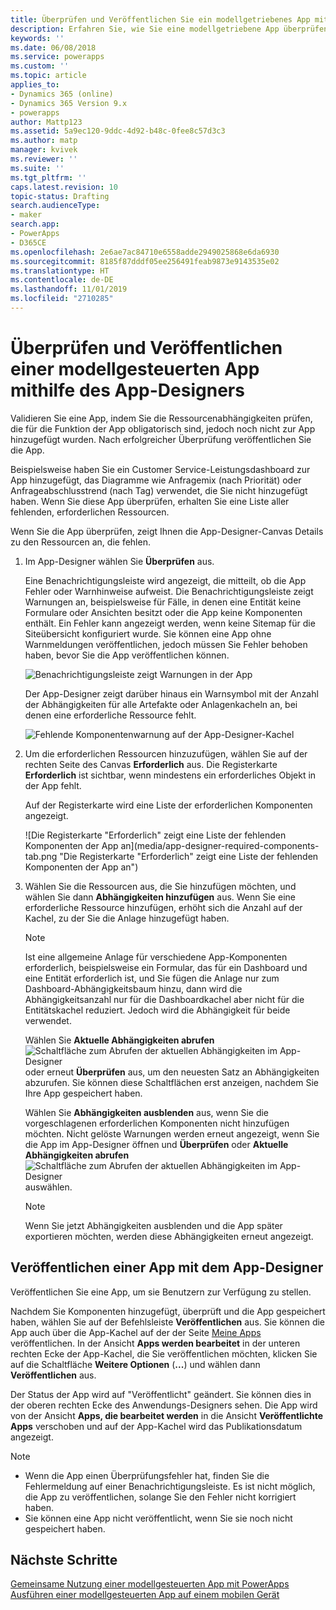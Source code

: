 ```yaml
---
title: Überprüfen und Veröffentlichen Sie ein modellgetriebenes App mithilfe des Anwendungs-Designers | MicrosoftDocs
description: Erfahren Sie, wie Sie eine modellgetriebene App überprüfen und veröffentlichen
keywords: ''
ms.date: 06/08/2018
ms.service: powerapps
ms.custom: ''
ms.topic: article
applies_to:
- Dynamics 365 (online)
- Dynamics 365 Version 9.x
- powerapps
author: Mattp123
ms.assetid: 5a9ec120-9ddc-4d92-b48c-0fee8c57d3c3
ms.author: matp
manager: kvivek
ms.reviewer: ''
ms.suite: ''
ms.tgt_pltfrm: ''
caps.latest.revision: 10
topic-status: Drafting
search.audienceType:
- maker
search.app:
- PowerApps
- D365CE
ms.openlocfilehash: 2e6ae7ac84710e6558adde2949025868e6da6930
ms.sourcegitcommit: 8185f87dddf05ee256491feab9873e9143535e02
ms.translationtype: HT
ms.contentlocale: de-DE
ms.lasthandoff: 11/01/2019
ms.locfileid: "2710285"
---
```

# <a name="validate-and-publish-a-model-driven-app-using-the-app-designer"></a>Überprüfen und Veröffentlichen einer modellgesteuerten App mithilfe des App-Designers

Validieren Sie eine App, indem Sie die Ressourcenabhängigkeiten prüfen, die für die Funktion der App obligatorisch sind, jedoch noch nicht zur App hinzugefügt wurden. Nach erfolgreicher Überprüfung veröffentlichen Sie die App. 
  
Beispielsweise haben Sie ein Customer Service-Leistungsdashboard zur App hinzugefügt, das Diagramme wie Anfragemix (nach Priorität) oder Anfrageabschlusstrend (nach Tag) verwendet, die Sie nicht hinzugefügt haben. Wenn Sie diese App überprüfen, erhalten Sie eine Liste aller fehlenden, erforderlichen Ressourcen.  
  
Wenn Sie die App überprüfen, zeigt Ihnen die App-Designer-Canvas Details zu den Ressourcen an, die fehlen.  
  
1.  Im App-Designer wählen Sie **Überprüfen** aus.  
  
     Eine Benachrichtigungsleiste wird angezeigt, die mitteilt, ob die App Fehler oder Warnhinweise aufweist. Die Benachrichtigungsleiste zeigt Warnungen an, beispielsweise für Fälle, in denen eine Entität keine Formulare oder Ansichten besitzt oder die App keine Komponenten enthält. Ein Fehler kann angezeigt werden, wenn keine Sitemap für die Siteübersicht konfiguriert wurde. Sie können eine App ohne Warnmeldungen veröffentlichen, jedoch müssen Sie Fehler behoben haben, bevor Sie die App veröffentlichen können.  
  
     ![Benachrichtigungsleiste zeigt Warnungen in der App](media/app-designer-warning-notification.png "Benachrichtigungsleiste zeigt Warnungen in der App")  
  
     Der App-Designer zeigt darüber hinaus ein Warnsymbol mit der Anzahl der Abhängigkeiten für alle Artefakte oder Anlagenkacheln an, bei denen eine erforderliche Ressource fehlt.  
  
     ![Fehlende Komponentenwarnung auf der App-Designer-Kachel](media/warning--button-on-app-designer-tile.png "Fehlende Komponentenwarnung auf der App-Designer-Kachel")  
  
2.  Um die erforderlichen Ressourcen hinzuzufügen, wählen Sie auf der rechten Seite des Canvas **Erforderlich** aus. Die Registerkarte **Erforderlich** ist sichtbar, wenn mindestens ein erforderliches Objekt in der App fehlt.  
  
     Auf der Registerkarte wird eine Liste der erforderlichen Komponenten angezeigt.  
  
     ![Die Registerkarte "Erforderlich" zeigt eine Liste der fehlenden Komponenten der App an](media/app-designer-required-components-tab.png "Die Registerkarte "Erforderlich" zeigt eine Liste der fehlenden Komponenten der App an")  
  
3.  Wählen Sie die Ressourcen aus, die Sie hinzufügen möchten, und wählen Sie dann **Abhängigkeiten hinzufügen** aus. Wenn Sie eine erforderliche Ressource hinzufügen, erhöht sich die Anzahl auf der Kachel, zu der Sie die Anlage hinzugefügt haben.  
  
    > [!NOTE]
    >  Ist eine allgemeine Anlage für verschiedene App-Komponenten erforderlich, beispielsweise ein Formular, das für ein Dashboard und eine Entität erforderlich ist, und Sie fügen die Anlage nur zum Dashboard-Abhängigkeitsbaum hinzu, dann wird die Abhängigkeitsanzahl nur für die Dashboardkachel aber nicht für die Entitätskachel reduziert. Jedoch wird die Abhängigkeit für beide verwendet.  
    >   
    >  Wählen Sie **Aktuelle Abhängigkeiten abrufen** ![Schaltfläche zum Abrufen der aktuellen Abhängigkeiten im App-Designer](media/app-designer-get-latest-dependencies.png "Rufen Sie die aktuelle Abhängigkeitsschaltfläche im Anwendungs-Designer ab") oder erneut **Überprüfen** aus, um den neuesten Satz an Abhängigkeiten abzurufen. Sie können diese Schaltflächen erst anzeigen, nachdem Sie Ihre App gespeichert haben.  
  
     Wählen Sie **Abhängigkeiten ausblenden** aus, wenn Sie die vorgeschlagenen erforderlichen Komponenten nicht hinzufügen möchten. Nicht gelöste Warnungen werden erneut angezeigt, wenn Sie die App im App-Designer öffnen und **Überprüfen** oder **Aktuelle Abhängigkeiten abrufen** ![Schaltfläche zum Abrufen der aktuellen Abhängigkeiten im App-Designer](media/app-designer-get-latest-dependencies.png "Rufen Sie die aktuelle Abhängigkeitsschaltfläche im Anwendungs-Designer ab") auswählen.  
  
    > [!NOTE]
    >  Wenn Sie jetzt Abhängigkeiten ausblenden und die App später exportieren möchten, werden diese Abhängigkeiten erneut angezeigt.  
  
## <a name="publish-an-app-using-the-app-designer"></a>Veröffentlichen einer App mit dem App-Designer

Veröffentlichen Sie eine App, um sie Benutzern zur Verfügung zu stellen.  
  
 Nachdem Sie Komponenten hinzugefügt, überprüft und die App gespeichert haben, wählen Sie auf der Befehlsleiste **Veröffentlichen** aus. Sie können die App auch über die App-Kachel auf der der Seite [Meine Apps](advanced-navigation.md#apps) veröffentlichen. In der Ansicht **Apps werden bearbeitet** in der unteren rechten Ecke der App-Kachel, die Sie veröffentlichen möchten, klicken Sie auf die Schaltfläche **Weitere Optionen** (**...**) und wählen dann **Veröffentlichen** aus.  
  
 Der Status der App wird auf "Veröffentlicht" geändert. Sie können dies in der oberen rechten Ecke des Anwendungs-Designers sehen. Die App wird von der Ansicht **Apps, die bearbeitet werden** in die Ansicht **Veröffentlichte Apps** verschoben und auf der App-Kachel wird das Publikationsdatum angezeigt.  
  
> [!NOTE]
> - Wenn die App einen Überprüfungsfehler hat, finden Sie die Fehlermeldung auf einer Benachrichtigungsleiste. Es ist nicht möglich, die App zu veröffentlichen, solange Sie den Fehler nicht korrigiert haben.  
> - Sie können eine App nicht veröffentlicht, wenn Sie sie noch nicht gespeichert haben.  

## <a name="next-steps"></a>Nächste Schritte  
[Gemeinsame Nutzung einer modellgesteuerten App mit PowerApps](https://docs.microsoft.com/powerapps/maker/model-driven-apps/share-model-driven-app) <br/>
 [Ausführen einer modellgesteuerten App auf einem mobilen Gerät](https://docs.microsoft.com/powerapps/user/run-app-client-model-driven)   
 
